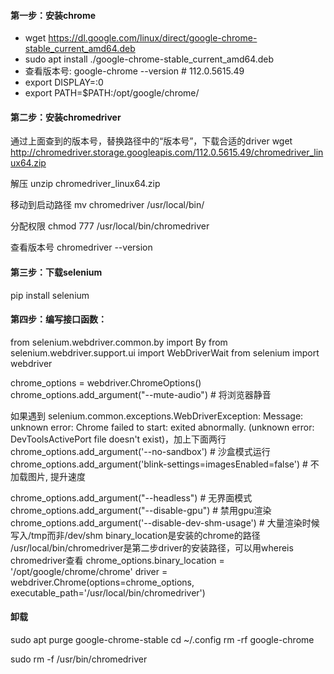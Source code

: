 #### 第一步：安装chrome
* wget https://dl.google.com/linux/direct/google-chrome-stable_current_amd64.deb
* sudo apt install ./google-chrome-stable_current_amd64.deb
* 查看版本号: google-chrome --version  # 112.0.5615.49 
* export DISPLAY=:0
* export PATH=$PATH:/opt/google/chrome/


#### 第二步：安装chromedriver
通过上面查到的版本号，替换路径中的“版本号”，下载合适的driver
wget http://chromedriver.storage.googleapis.com/112.0.5615.49/chromedriver_linux64.zip
 
解压
unzip chromedriver_linux64.zip
 
移动到启动路径
mv chromedriver /usr/local/bin/
 
分配权限
chmod 777 /usr/local/bin/chromedriver
 
查看版本号
chromedriver --version


#### 第三步：下载selenium
pip install selenium

#### 第四步：编写接口函数：
from selenium.webdriver.common.by import By
from selenium.webdriver.support.ui import WebDriverWait
from selenium import webdriver

chrome_options = webdriver.ChromeOptions()
chrome_options.add_argument("--mute-audio")  # 将浏览器静音

如果遇到
selenium.common.exceptions.WebDriverException: Message: unknown error: Chrome failed to start: exited abnormally.
(unknown error: DevToolsActivePort file doesn't exist)，加上下面两行
chrome_options.add_argument('--no-sandbox')  # 沙盒模式运行
chrome_options.add_argument('blink-settings=imagesEnabled=false')  # 不加载图片, 提升速度

chrome_options.add_argument("--headless")  # 无界面模式
chrome_options.add_argument("--disable-gpu")  # 禁用gpu渲染
chrome_options.add_argument('--disable-dev-shm-usage') # 大量渲染时候写入/tmp而非/dev/shm
binary_location是安装的chrome的路径
/usr/local/bin/chromedriver是第二步driver的安装路径，可以用whereis chromedriver查看
chrome_options.binary_location = '/opt/google/chrome/chrome'
driver = webdriver.Chrome(options=chrome_options, executable_path='/usr/local/bin/chromedriver')  


#### 卸载
sudo apt purge google-chrome-stable
cd ~/.config
rm -rf google-chrome

sudo rm -f /usr/bin/chromedriver
